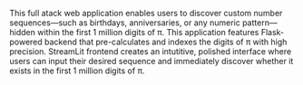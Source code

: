 This full atack web application enables users to discover custom number sequences—such as birthdays, anniversaries, or any numeric pattern—hidden within the first 1 million digits of π.
This application features Flask-powered backend that pre-calculates and indexes the digits of π with high precision.
StreamLit frontend creates an intutitive, polished interface where users can input their desired sequence and immediately discover whether it exists in the first 1 million digits of π.
